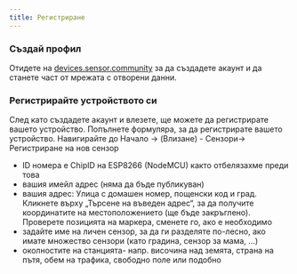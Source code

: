 ```yaml
---
title: Регистриране
---
```


### Създай профил

Отидете на [devices.sensor.community](https://devices-test.sensor.community/register?lang=bg) за да създадете акаунт и да станете част от мрежата с отворени данни.


### Регистрирайте устройството си
След като създадете акаунт и влезете, ще можете да регистрирате вашето устройство. Попълнете формуляра, за да регистрирате вашето устройство. Навигирайте до Началo -> (Влизане) - Сензори-> Регистриране на нов сензор

* ID номера е ChipID на ESP8266 (NodeMCU) както отбелязахме преди това
* вашия имейл адрес (няма да бъде публикуван)
* вашия адрес: Улица с домашен номер, пощенски код и град. Кликнете върху „Търсене на въведен адрес“, за да получите координатите на местоположението (ще бъде закръглено). Проверете позицията на маркера, сменете го, ако е необходимо
* задайте име на личен сензор, за да ги разделяте по-лесно, ако имате множество сензори (като градина, сензор за мама, ...)
* околностите на станцията- напр. височина над земята, страна на пътя, обем на трафика, свободно поле или подобно
